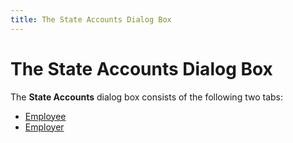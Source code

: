 ```yaml
---
title: The State Accounts Dialog Box
---
```


# The State Accounts Dialog Box


The **State Accounts** dialog box consists of the following two tabs:

- [Employee]({{site.prl_baseurl}}/misc/the_state_accounts_profile_employee.html)
- [Employer]({{site.prl_baseurl}}/misc/the_state_accounts_profile_employer.html)

